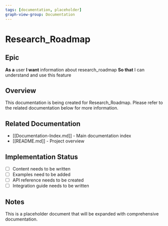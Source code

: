```yaml
---
tags: [documentation, placeholder]
graph-view-group: Documentation
---
```


# Research_Roadmap

## Epic
**As a** user
**I want** information about research_roadmap
**So that** I can understand and use this feature

## Overview

This documentation is being created for Research_Roadmap. Please refer to the related documentation below for more information.

## Related Documentation

- [[Documentation-Index.md]] - Main documentation index
- [[README.md]] - Project overview

## Implementation Status

- [ ] Content needs to be written
- [ ] Examples need to be added
- [ ] API reference needs to be created
- [ ] Integration guide needs to be written

## Notes

This is a placeholder document that will be expanded with comprehensive documentation.
